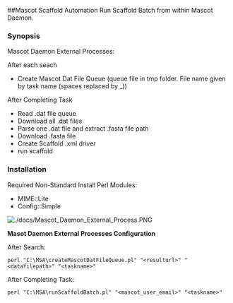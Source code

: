 
##Mascot Scaffold Automation
Run Scaffold Batch from within Mascot Daemon.  
### Synopsis
Mascot Daemon External Processes:

After each seach

- Create Mascot Dat File Queue (queue file in tmp folder. File name given by task name (spaces replaced by _))


After Completing Task

- Read .dat file queue
- Download all .dat files
- Parse one .dat file and extract .fasta file path
- Download .fasta file
- Create Scaffold .xml driver
- run scaffold		

### Installation
 Required Non-Standard Install Perl Modules: 

- MIME::Lite
- Config::Simple

![./docs/Mascot_Daemon_External_Process.PNG]()

**Masot Daemon External Processes Configuration**

After Search:

	perl "C:\MSA\createMascotDatFileQueue.pl" "<resulturl>" "<datafilepath>" "<taskname>"

After Completing Task:

	perl "C:\MSA\runScaffoldBatch.pl" "<mascot_user_email>" "<taskname>"

